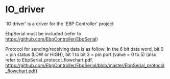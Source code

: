 # IO_driver
'IO driver' is a driver for the 'EBP Controller' project

EbpSerial must be included (refer to https://github.com/EbpController/EbpSerial)

Protocol for sending/receiving data is as follow:
In the 6 bit data word, bit 0 = pin status (LOW or HIGH), bit 1 to bit 3 = pin port (value = 0 to 5)
(also refer to EbpSerial_protocol_flowchart.pdf, https://github.com/EbpController/EbpSerial/blob/master/EbpSerial_protocol_flowchart.pdf)
